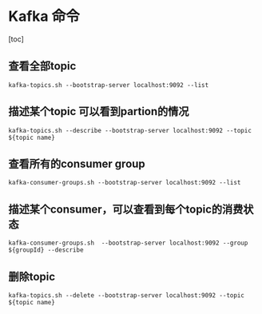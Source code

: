 # Kafka 命令

[toc]

## 查看全部topic

```shell
kafka-topics.sh --bootstrap-server localhost:9092 --list
```

## 描述某个topic 可以看到partion的情况

```shell
kafka-topics.sh --describe --bootstrap-server localhost:9092 --topic ${topic name}
```

## 查看所有的consumer group

```shell
kafka-consumer-groups.sh --bootstrap-server localhost:9092 --list
```

## 描述某个consumer，可以查看到每个topic的消费状态

```shell
kafka-consumer-groups.sh  --bootstrap-server localhost:9092 --group ${groupId} --describe
```

## 删除topic

```shell
kafka-topics.sh --delete --bootstrap-server localhost:9092 --topic ${topic name}
```